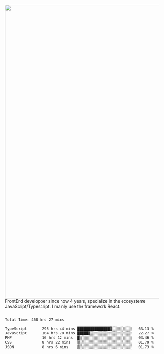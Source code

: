 <img style='width: 100vw' src='./hcampos_gradient.png'>
FrontEnd developper since now 4 years, specialize in the ecosysteme JavaScript/Typescript. I mainly use the framework React.

##

<!--START_SECTION:waka-->

```txt
Total Time: 468 hrs 27 mins

TypeScript       295 hrs 44 mins ███████████████▓░░░░░░░░░   63.13 %
JavaScript       104 hrs 20 mins █████▓░░░░░░░░░░░░░░░░░░░   22.27 %
PHP              16 hrs 12 mins  █░░░░░░░░░░░░░░░░░░░░░░░░   03.46 %
CSS              8 hrs 22 mins   ▒░░░░░░░░░░░░░░░░░░░░░░░░   01.79 %
JSON             8 hrs 6 mins    ▒░░░░░░░░░░░░░░░░░░░░░░░░   01.73 %
```

<!--END_SECTION:waka-->
